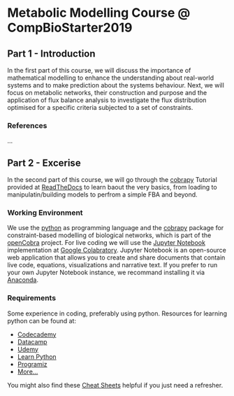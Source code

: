 # Metabolic Modelling Course @ CompBioStarter2019


## Part 1 - Introduction
In the first part of this course, we will discuss the importance of mathematical modelling to enhance the understanding about real-world systems and to make prediction about the systems behaviour. 
Next, we will focus on metabolic networks, their construction and purpose and the application of flux balance analysis to investigate the flux distribution optimised for a specific criteria subjected to a set of constraints.

### References
...

## Part 2 - Excerise
In the second part of this course, we will go through the [cobrapy](https://opencobra.github.io/cobrapy/) Tutorial provided at [ReadTheDocs](https://cobrapy.readthedocs.io/en/latest/index.html) to learn baout the very basics, from loading to manipulatin/building models to perfrom a simple FBA and beyond.

### Working Environment
We use the [python](https://www.python.org) as programming language and the [cobrapy](https://opencobra.github.io/cobrapy/) package for constraint-based modelling of biological networks, which is part of the [openCobra](http://opencobra.github.io) project. 
For live coding we will use the [Jupyter Notebook](https://jupyter.org) implementation at [Google Colabratory](https://colab.research.google.com/). 
Jupyter Notebook is an open-source web application that allows you to create and share documents that contain live code, equations, visualizations and narrative text. If you prefer to run your own Jupyter Notebook instance, we recommand installing it via [Anaconda](https://anaconda.org).

### Requirements
Some experience in coding, preferably using python. 
Resources for learning python can be found at:
* [Codecademy](https://www.codecademy.com/catalog/language/python)
* [Datacamp](https://www.datacamp.com/courses/q:python)
* [Udemy](https://www.udemy.com/topic/python/)
* [Learn Python](https://www.learnpython.org)
* [Programiz](https://www.programiz.com/python-programming#tutorial)
* [More...](https://wiki.python.org/moin/BeginnersGuide/Programmers)

You might also find these [Cheat Sheets](https://www.datacamp.com/community/data-science-cheatsheets?tag=python) helpful if you just need a refresher.
